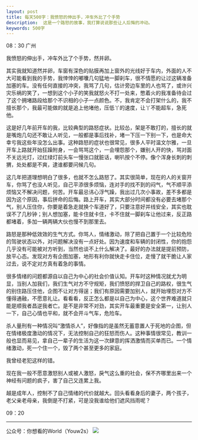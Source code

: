 ```yaml
---
layout: post
title: 每天500字：我愤怒的伸出手，冲车外比了个手势
description:  这是一个路怒的故事，我打算说说那些让人后悔的冲动。
keywords: 500字
---
```


08：30 广州

我愤怒的伸出手，冲车外比了个手势，然并卵。

其实我就知道然并卵，车窗有深色的贴膜再加上窗外的光线好于车内，外面的人不大可能看到我的手势，我悻悻的嘟囔几句猛地一脚刹车，很不情愿的让过这辆准备加塞的车。没有任何直接的冲突，我骂了几句，估计旁边车里的人也骂了，或许兴灾乐祸的笑了，一想到这个小子的笑我就怒火不打一处来，憋着火的我准备待会过了这个拥堵路段给那个不识相的小子一点颜色。不，我肯定不会打架什么的，我不擅长那个，我最可能做的就是追上他堵他，压低丫的速度，让丫不能超车，急死他。

这是好几年前开车的我，比较典型的路怒症状。比较怂，架是不敢打的，擅长的就是嘴炮几句还不敢让人听见，一般都是事后找补，堵一下压一下别一下，也是命大幸亏我这些年没怎么出事。这种路怒的症状也很常见，很多人平时温文尔雅，一旦开车上路就开始狂躁附身，一会骂骂这个，一会埋怨那个，嫌别人开的快，骂对面不关远光灯，过红绿灯前头车一慢张口就脏话，喇叭按个不停。像个浑身长刺的刺猬，处处都是不爽，逮谁都要问候几句。

这几年把道理想明白了很多，也就不怎么路怒了。其实很简单，现在的人的关窗开车，你骂了也没人听见，自己平添很多烦恼，连对手的找不到的闷气，气不顺平添烦恼又不解决问题，何苦。开车最忌讳心浮气躁，我出过几次小事故，差不多都是因为这个原因，事后拼命的后悔。路上开车，其实大部分时间都没有必要去堵那个气，别人压住你，你要是着急走就换个车道好了，只要注意好并线安全，其实也耽误不了几秒钟；别人想加塞，能卡住就卡住，卡不住就一脚刹车让他过来，反正路都堵着，多加一辆两辆大伙也慢不到那里去。

路怒是那种低效效的生气方式。你骂人，情绪激动，除了把自己置于一个比较危险的驾驶状态以外，对问题解决没有一点好处。因为速度和车辆的封闭性，你的抱怨几乎没有可能被对方听到，当然也谈不上什么解决了。最好的办法就是提前预防，放平心态。发现对方有企图加塞，地形有利你就快走卡住位，走慢了就干脆让人家过去，说不定对方真有着急的事情。

很多情绪的问题都源自以自己为中心的社会价值认知。开车时这种情况就尤为明显，当别人加我们，我们生气对方不守规矩，我们愤怒的捍卫自己的路权，很生气的别住路压住他，企图不让对方得逞；我们有原因需要加别人，就开始埋怨对方不懂得通融，不愿意礼让。看看看，反正怎么都是以自己为中心，这个世界难道就只能是顺我者昌逆我者亡。是不是非常不对劲，其实开车最重要是安全第一，让别人一下，自己心情也平和，就不会开斗气车，危险车。

杀人量刑有一种情况叫“激情杀人”，好像指的是虽然无蓄意置人于死地的企图，但在情绪极度激动的情况下，无法控制自己的狂怒而伤人。这种事情很常见，教训一般也显而易见，拿自己一辈子的生活为这一次肆意的挥洒激情而买单而已。一个情绪激动，死一个住一个，毁了两个甚至更多的家庭。

我曾经老犯这样的错。

现在我一般不愿意激怒别人或被人激怒，戾气这么重的社会，保不齐哪里出来一个神经有问题的疯子，害了自己又连累上我。

越是成年人，控制不了自己情绪的代价就越大。回头看看身后的妻子，两个孩子，老父亲老母亲，我倒是不打紧，可是没我谁给他们遮风挡雨呢？


09：20

---- 
公众号：你想看的World（Youw2s）
![][image-1]

[image-1]:	http://upload-images.jianshu.io/upload_images/3342594-dca1f89eba3e50ca.jpg?imageMogr2/auto-orient/strip%7CimageView2/2/w/1240